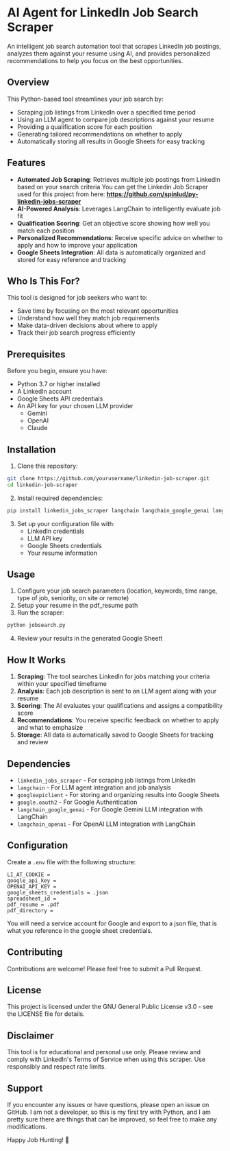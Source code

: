 # AI Agent for LinkedIn Job Search Scraper

An intelligent job search automation tool that scrapes LinkedIn job postings, analyzes them against your resume using AI, and provides personalized recommendations to help you focus on the best opportunities.

## Overview

This Python-based tool streamlines your job search by:
- Scraping job listings from LinkedIn over a specified time period
- Using an LLM agent to compare job descriptions against your resume
- Providing a qualification score for each position
- Generating tailored recommendations on whether to apply
- Automatically storing all results in Google Sheets for easy tracking

## Features

- **Automated Job Scraping**: Retrieves multiple job postings from LinkedIn based on your search criteria
      You can get the Linkedin Job Scraper used for this project from here:
      **https://github.com/spinlud/py-linkedin-jobs-scraper**
- **AI-Powered Analysis**: Leverages LangChain to intelligently evaluate job fit
- **Qualification Scoring**: Get an objective score showing how well you match each position
- **Personalized Recommendations**: Receive specific advice on whether to apply and how to improve your application
- **Google Sheets Integration**: All data is automatically organized and stored for easy reference and tracking

## Who Is This For?

This tool is designed for job seekers who want to:
- Save time by focusing on the most relevant opportunities
- Understand how well they match job requirements
- Make data-driven decisions about where to apply
- Track their job search progress efficiently

## Prerequisites

Before you begin, ensure you have:
- Python 3.7 or higher installed
- A LinkedIn account
- Google Sheets API credentials
- An API key for your chosen LLM provider
  - Gemini
  - OpenAI
  - Claude

## Installation

1. Clone this repository:
```bash
git clone https://github.com/yourusername/linkedin-job-scraper.git
cd linkedin-job-scraper
```
2. Install required dependencies:
```bash
pip install linkedin_jobs_scraper langchain langchain_google_genai langchain_openai langchain_core langchain_community google.oauth2 googleapiclient
```
3. Set up your configuration file with:
   - LinkedIn credentials
   - LLM API key
   - Google Sheets credentials
   - Your resume information

## Usage

1. Configure your job search parameters (location, keywords, time range, type of job, seniority, on site or remote)
2. Setup your resume in the pdf_resume path
3. Run the scraper:
```bash
python jobsearch.py
```
4. Review your results in the generated Google Sheett

## How It Works

1. **Scraping**: The tool searches LinkedIn for jobs matching your criteria within your specified timeframe
2. **Analysis**: Each job description is sent to an LLM agent along with your resume
3. **Scoring**: The AI evaluates your qualifications and assigns a compatibility score
4. **Recommendations**: You receive specific feedback on whether to apply and what to emphasize
5. **Storage**: All data is automatically saved to Google Sheets for tracking and review

## Dependencies

- `linkedin_jobs_scraper` - For scraping job listings from LinkedIn
- `langchain` - For LLM agent integration and job analysis
- `googleapiclient` - For storing and organizing results into Google Sheets
- `google.oauth2` - For Google Authentication
- `langchain_google_genai` - For Google Gemini LLM integration with LangChain
- `langchain_openai` - For OpenAI LLM integration with LangChain

## Configuration

Create a `.env` file with the following structure:
```
LI_AT_COOKIE = 
google_api_key = 
OPENAI_API_KEY = 
google_sheets_credentials = .json
spreadsheet_id = 
pdf_resume = .pdf
pdf_directory = 
```
You will need a service account for Google and export to a json file, that is what you reference in the google sheet credentials.

## Contributing

Contributions are welcome! Please feel free to submit a Pull Request.

## License

This project is licensed under the GNU General Public License v3.0 - see the LICENSE file for details.

## Disclaimer

This tool is for educational and personal use only. Please review and comply with LinkedIn's Terms of Service when using this scraper. Use responsibly and respect rate limits.

## Support

If you encounter any issues or have questions, please open an issue on GitHub.
I am not a developer, so this is my first try with Python, and I am pretty sure there are things that can be improved, so feel free to make any modifications.

Happy Job Hunting! 🎯
